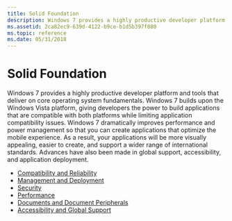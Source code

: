 ```yaml
---
title: Solid Foundation
description: Windows 7 provides a highly productive developer platform and tools that deliver on core operating system fundamentals.
ms.assetid: 2ca82ec9-639d-4122-b9ce-b1d5b397f880
ms.topic: reference
ms.date: 05/31/2018
---
```


# Solid Foundation

Windows 7 provides a highly productive developer platform and tools that deliver on core operating system fundamentals. Windows 7 builds upon the Windows Vista platform, giving developers the power to build applications that are compatible with both platforms while limiting application compatibility issues. Windows 7 dramatically improves performance and power management so that you can create applications that optimize the mobile experience. As a result, your applications will be more visually appealing, easier to create, and support a wider range of international standards. Advances have also been made in global support, accessibility, and application deployment.

-   [Compatibility and Reliability](compatibility-and-reliability.md)
-   [Management and Deployment](management-and-deployment.md)
-   [Security](security.md)
-   [Performance](performance.md)
-   [Documents and Document Peripherals](documents-and-document-peripherals.md)
-   [Accessibility and Global Support](accessibility-and-global-support.md)

 

 





